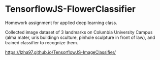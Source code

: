 # TensorflowJS-FlowerClassifier

Homework assignment for applied deep learning class. 

Collected image dataset of 3 landmarks on Columbia University Campus (alma mater, uris buildingn sculture, pinhole sculpture in front of law), and trained classifier to recognize them. 

https://lzha97.github.io/TensorflowJS-ImageClassifier/
